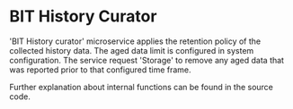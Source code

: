 # BIT History Curator

'BIT History curator' microservice applies the retention policy of the collected history data. The aged data limit is configured in system configuration. The service request 'Storage' to remove any aged data that was reported prior to that configured time frame.

Further explanation about internal functions can be found in the source code.